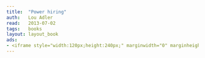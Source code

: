 ```yaml
---
title:	"Power hiring"
auth:	Lou Adler
read:	2013-07-02
tags:	books
layout: layout_book
ads:
- <iframe style="width:120px;height:240px;" marginwidth="0" marginheight="0" scrolling="no" frameborder="0" src="//ws-na.amazon-adsystem.com/widgets/q?ServiceVersion=20070822&OneJS=1&Operation=GetAdHtml&MarketPlace=US&source=ss&ref=ss_til&ad_type=product_link&tracking_id=wkoszek-20&marketplace=amazon&region=US&placement=B00OH7DKTU&asins=B00OH7DKTU&linkId=YVMN33T6E5CWOA5F&show_border=false&link_opens_in_new_window=true&price_color=333333&title_color=C00000&bg_color=FFFFFF"></iframe>
---
```


